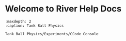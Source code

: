 # Welcome to River Help Docs

```{toctree}
:maxdepth: 2
:caption: Tank Ball Physics

Tank Ball Physics/Experiments/CCode Console
